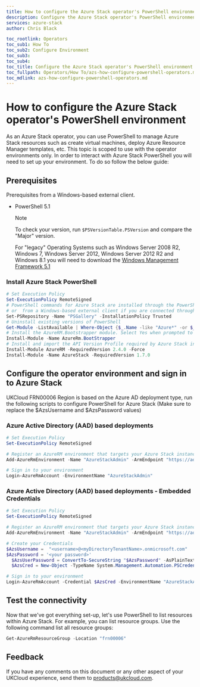 ```yaml
---
title: How to configure the Azure Stack operator's PowerShell environment for UKCloud | Based on Microsoft Docs
description: Configure the Azure Stack operator's PowerShell environment
services: azure-stack
author: Chris Black

toc_rootlink: Operators
toc_sub1: How To
toc_sub2: Configure Environment
toc_sub3:
toc_sub4:
toc_title: Configure the Azure Stack operator's PowerShell environment
toc_fullpath: Operators/How To/azs-how-configure-powershell-operators.md
toc_mdlink: azs-how-configure-powershell-operators.md
---
```


# How to configure the Azure Stack operator's PowerShell environment

As an Azure Stack operator, you can use PowerShell to manage Azure Stack resources such as create virtual machines, deploy Azure Resource Manager templates,  etc. This topic is scoped to use with the operator environments only. In order to interact with Azure Stack PowerShell you will need to set up your environment. To do so follow the below guide:

## Prerequisites

Prerequisites from a Windows-based external client.

- PowerShell 5.1

    > [!NOTE]
    > To check your version, run `$PSVersionTable.PSVersion` and compare the "Major" version.
    >
    > For "legacy" Operating Systems such as Windows Server 2008 R2, Windows 7, Windows Server 2012, Windows Server 2012 R2 and Windows 8.1 you will need to download the [Windows Management Framework 5.1](https://docs.microsoft.com/en-us/powershell/wmf/5.1/install-configure)

### Install Azure Stack PowerShell

  ```PowerShell
  # Set Execution Policy
  Set-ExecutionPolicy RemoteSigned
  # PowerShell commands for Azure Stack are installed through the PowerShell gallery. To register the PSGallery repository, open an elevated PowerShell session from the development kit
  # or  from a Windows-based external client if you are connected through VPN and run the following command:
  Set-PSRepository -Name "PSGallery" -InstallationPolicy Trusted
  # Uninstall existing versions of PowerShell
  Get-Module -ListAvailable | Where-Object {$_.Name -like "Azure*" -or $_.Name -like "Azs*"} | Uninstall-Module -Force
  # Install the AzureRM.Bootstrapper module. Select Yes when prompted to install NuGet
  Install-Module -Name AzureRm.BootStrapper
  # Install and import the API Version Profile required by Azure Stack into the current PowerShell session.
  Install-Module AzureRM -RequiredVersion 2.4.0 -Force
  Install-Module -Name AzureStack -RequiredVersion 1.7.0
  ```

## Configure the operator environment and sign in to Azure Stack

UKCloud FRN00006 Region is based on the Azure AD deployment type, run the following scripts to configure PowerShell for Azure Stack (Make sure to replace the  $AzsUsername and  $AzsPassword values)

### Azure Active Directory (AAD) based deployments

  ```PowerShell
  # Set Execution Policy
  Set-ExecutionPolicy RemoteSigned

  # Register an AzureRM environment that targets your Azure Stack instance
  Add-AzureRmEnvironment -Name "AzureStackAdmin" -ArmEndpoint "https://adminmanagement.frn00006.azure.ukcloud.com"

  # Sign in to your environment
  Login-AzureRmAccount -EnvironmentName "AzureStackAdmin"
  ```

### Azure Active Directory (AAD) based deployments - Embedded Credentials

  ```PowerShell
  # Set Execution Policy
  Set-ExecutionPolicy RemoteSigned

  # Register an AzureRM environment that targets your Azure Stack instance
  Add-AzureRmEnvironment -Name "AzureStackAdmin" -ArmEndpoint "https://adminmanagement.frn00006.azure.ukcloud.com"

  # Create your Credentials
  $AzsUsername =  "<username>@<myDirectoryTenantName>.onmicrosoft.com"
  $AzsPassword = '<your password>'
    $AzsUserPassword = ConvertTo-SecureString "$AzsPassword" -AsPlainText -Force
    $AzsCred = New-Object -TypeName System.Management.Automation.PSCredential -ArgumentList $AzsUsername, $AzsUserPassword

  # Sign in to your environment
  Login-AzureRmAccount -Credential $AzsCred -EnvironmentName "AzureStackAdmin"
  ```

## Test the connectivity

Now that we've got everything set-up, let's use PowerShell to list resources within Azure Stack. For example, you can list resource groups. Use the following command list all resource groups:

```PowerShell
Get-AzureRmResourceGroup -Location "frn00006"
```

## Feedback

If you have any comments on this document or any other aspect of your UKCloud experience, send them to <products@ukcloud.com>.
